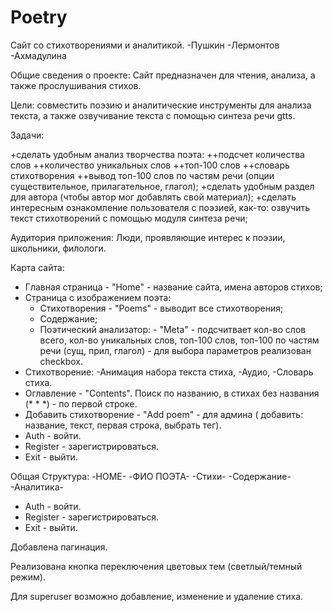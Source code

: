 # Poetry

Сайт со стихотворениями и аналитикой.
-Пушкин
-Лермонтов
-Ахмадулина

Общие сведения о проекте: Сайт предназначен для чтения, анализа, а также прослушивания стихов.

Цели: совместить поэзию и аналитические инструменты для анализа текста, а также озвучивание текста с помощью синтеза речи gtts.

Задачи:

+сделать удобным анализ творчества поэта:
++подсчет количества слов
++количество уникальных слов
++топ-100 слов
++словарь стихотворения
++вывод топ-100 слов по частям речи (опции существительное, прилагательное, глагол);
+сделать удобным раздел для автора (чтобы автор мог добавлять свой материал);
+сделать интересным ознакомление пользователя с поэзией, как-то: озвучить текст стихотворений с помощью модуля синтеза речи;


Аудитория приложения: Люди, проявляющие интерес к поэзии, школьники, филологи.

Карта сайта:
- Главная страница - "Home" - название сайта, имена авторов стихов;
- Страница с изображением поэта:
  - Стихотворения - "Poems" - выводит все стихотворения;
  - Содержание;
  - Поэтический анализатор: - "Meta" - подсчитвает кол-во слов всего, кол-во уникальных слов, топ-100 слов, топ-100 по частям речи (сущ, прил, глагол) - для выбора параметров реализован checkbox.
- Стихотворение:
  -Анимация набора текста стиха, 
  -Аудио, 
  -Словарь стиха.
- Оглавление - "Contents". Поиск по названию, в стихах без названия (* * *) - по первой строке.
- Добавить стихотворение - "Add poem" - для админа ( добавить: название, текст, первая строка, выбрать тег).
- Auth - войти.
- Register - зарегистрироваться.
- Exit - выйти.

Общая Структура:
-HOME-
-ФИО ПОЭТА-
  -Стихи-
  -Содержание-
  -Аналитика-
- Auth - войти.
- Register - зарегистрироваться.
- Exit - выйти.

Добавлена пагинация.

Реализована кнопка переключения цветовых тем (светлый/темный режим).

Для superuser возможно добавление, изменение и удаление стиха.

